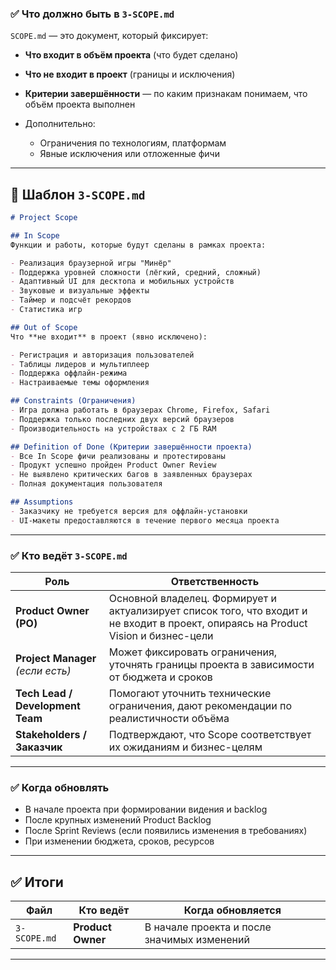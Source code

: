 ### ✅ **Что должно быть в `3-SCOPE.md`**

`SCOPE.md` — это документ, который фиксирует:

* **Что входит в объём проекта** (что будет сделано)
* **Что не входит в проект** (границы и исключения)
* **Критерии завершённости** — по каким признакам понимаем, что объём проекта выполнен
* Дополнительно:

  * Ограничения по технологиям, платформам
  * Явные исключения или отложенные фичи

---

## 📄 **Шаблон `3-SCOPE.md`**

```markdown
# Project Scope

## In Scope
Функции и работы, которые будут сделаны в рамках проекта:

- Реализация браузерной игры "Минёр"
- Поддержка уровней сложности (лёгкий, средний, сложный)
- Адаптивный UI для десктопа и мобильных устройств
- Звуковые и визуальные эффекты
- Таймер и подсчёт рекордов
- Статистика игр

## Out of Scope
Что **не входит** в проект (явно исключено):

- Регистрация и авторизация пользователей
- Таблицы лидеров и мультиплеер
- Поддержка оффлайн-режима
- Настраиваемые темы оформления

## Constraints (Ограничения)
- Игра должна работать в браузерах Chrome, Firefox, Safari
- Поддержка только последних двух версий браузеров
- Производительность на устройствах с 2 ГБ RAM

## Definition of Done (Критерии завершённости проекта)
- Все In Scope фичи реализованы и протестированы
- Продукт успешно пройден Product Owner Review
- Не выявлено критических багов в заявленных браузерах
- Полная документация пользователя

## Assumptions
- Заказчику не требуется версия для оффлайн-установки
- UI-макеты предоставляются в течение первого месяца проекта
```

---

### ✅ **Кто ведёт `3-SCOPE.md`**

| Роль                              | Ответственность                                                                                                                     |
| --------------------------------- | ----------------------------------------------------------------------------------------------------------------------------------- |
| **Product Owner (PO)**            | Основной владелец. Формирует и актуализирует список того, что входит и не входит в проект, опираясь на Product Vision и бизнес-цели |
| **Project Manager** *(если есть)* | Может фиксировать ограничения, уточнять границы проекта в зависимости от бюджета и сроков                                           |
| **Tech Lead / Development Team**  | Помогают уточнить технические ограничения, дают рекомендации по реалистичности объёма                                               |
| **Stakeholders / Заказчик**       | Подтверждают, что Scope соответствует их ожиданиям и бизнес-целям                                                                   |

---

### ✅ **Когда обновлять**

* В начале проекта при формировании видения и backlog
* После крупных изменений Product Backlog
* После Sprint Reviews (если появились изменения в требованиях)
* При изменении бюджета, сроков, ресурсов

---

## ✅ **Итоги**

| Файл         | Кто ведёт         | Когда обновляется                           |
| ------------ | ----------------- | ------------------------------------------- |
| `3-SCOPE.md` | **Product Owner** | В начале проекта и после значимых изменений |

---
